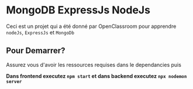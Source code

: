 # MongoDB ExpressJs NodeJs

Ceci est un projet qui a été donné par OpenClassroom pour apprendre `nodeJs`, `ExpressJs` et `MongoDb`

## Pour Demarrer?
Assurez vous d'avoir les ressources requises dans le dependancies puis 

 **Dans frontend executez `npm start` et dans backend executez `npx nodemon server`**
